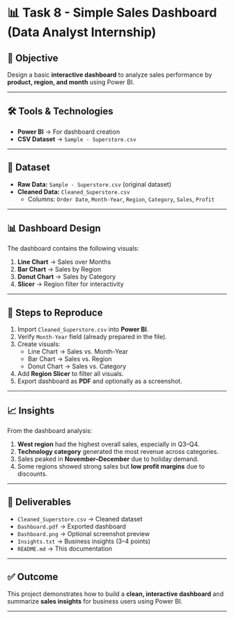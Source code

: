 # 📊 Task 8 - Simple Sales Dashboard (Data Analyst Internship)

## 🎯 Objective
Design a basic **interactive dashboard** to analyze sales performance by **product, region, and month** using Power BI.

---

## 🛠 Tools & Technologies
- **Power BI** → For dashboard creation  
- **CSV Dataset** → `Sample - Superstore.csv`  

---

## 📂 Dataset
- **Raw Data:** `Sample - Superstore.csv` (original dataset)  
- **Cleaned Data:** `Cleaned_Superstore.csv`  
  - Columns: `Order Date`, `Month-Year`, `Region`, `Category`, `Sales`, `Profit`  

---

## 📊 Dashboard Design
The dashboard contains the following visuals:  
1. **Line Chart** → Sales over Months  
2. **Bar Chart** → Sales by Region  
3. **Donut Chart** → Sales by Category  
4. **Slicer** → Region filter for interactivity  

---

## 📌 Steps to Reproduce
1. Import `Cleaned_Superstore.csv` into **Power BI**.  
2. Verify `Month-Year` field (already prepared in the file).  
3. Create visuals:
   - Line Chart → Sales vs. Month-Year  
   - Bar Chart → Sales vs. Region  
   - Donut Chart → Sales vs. Category  
4. Add **Region Slicer** to filter all visuals.  
5. Export dashboard as **PDF** and optionally as a screenshot.  

---

## 📈 Insights
From the dashboard analysis:
1. **West region** had the highest overall sales, especially in Q3–Q4.  
2. **Technology category** generated the most revenue across categories.  
3. Sales peaked in **November–December** due to holiday demand.  
4. Some regions showed strong sales but **low profit margins** due to discounts.  

---

## 📂 Deliverables
- `Cleaned_Superstore.csv` → Cleaned dataset  
- `Dashboard.pdf` → Exported dashboard  
- `Dashboard.png` → Optional screenshot preview  
- `Insights.txt` → Business insights (3–4 points)  
- `README.md` → This documentation  

---

## ✅ Outcome
This project demonstrates how to build a **clean, interactive dashboard** and summarize **sales insights** for business users using Power BI.

---
